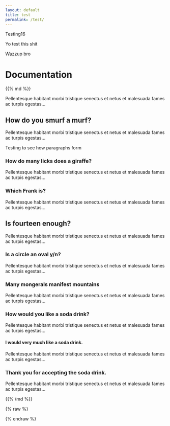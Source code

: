 ```yaml
---
layout: default
title: test
permalink: /test/
---
```


Testing16

Yo test this shit

Wazzup bro

# Documentation

<div markdown="1">
<span style="display:block" class="note">
{{% md %}}

  <p>Pellentesque habitant morbi tristique senectus et netus et malesuada fames ac turpis egestas...</p>  

  <div class="all-questions">
    
<h2>How do you smurf a murf?</h2>
    
Pellentesque habitant morbi tristique senectus et netus et malesuada fames ac turpis egestas... 









Testing to see how paragraphs form
    
<h3>How do many licks does a giraffe?</h3>

Pellentesque habitant morbi tristique senectus et netus et malesuada fames ac turpis egestas...
    
<h3>Which Frank is?</h3>

Pellentesque habitant morbi tristique senectus et netus et malesuada fames ac turpis egestas...
    
<h2>Is fourteen enough?</h2>

Pellentesque habitant morbi tristique senectus et netus et malesuada fames ac turpis egestas... 
    
<h3>Is a circle an oval y/n?</h3>

Pellentesque habitant morbi tristique senectus et netus et malesuada fames ac turpis egestas...
    
<h3>Many mongerals manifest mountains</h3>

Pellentesque habitant morbi tristique senectus et netus et malesuada fames ac turpis egestas...  
    
<h3>How would you like a soda drink?</h3>

Pellentesque habitant morbi tristique senectus et netus et malesuada fames ac turpis egestas... 
    
<h4>I would very much like a soda drink.</h4>

Pellentesque habitant morbi tristique senectus et netus et malesuada fames ac turpis egestas...  
    
<h3>Thank you for accepting the soda drink.</h3>

Pellentesque habitant morbi tristique senectus et netus et malesuada fames ac turpis egestas...

{{% /md %}}
  </div>
  </span>
</div>


{% raw %}

<script src="https://code.jquery.com/jquery-3.6.0.min.js"></script>
<script>
var ToC =
  "<nav role='navigation' class='table-of-contents'>" +
    "<h2>On this page:</h2>" +
    "<ol>";

var newLine, el, title, link, currentH2Id = null, currentH3Id = null;

// Loop through h2, h3, and h4 elements
$("h2, h3, h4").each(function(index) {
  el = $(this);
  title = el.text();

  // Check if the element has an id, if not, assign a unique id based on the index
  if (!el.attr("id")) {
    var newId = "section-" + index;
    el.attr("id", newId);
  }

  link = "#" + el.attr("id");

  // Handle h2 elements
  if (el.is("h2")) {
    // Close previous lists if necessary
    if (currentH3Id !== null) {
      ToC += "</li></ol>"; // Close h3
      currentH3Id = null;
    }
    if (currentH2Id !== null) {
      ToC += "</li>"; // Close h2
    }

    // Create a new list item for the h2
    newLine =
      "<li>" +
        "<a href='" + link + "'>" +
          title +
        "</a>" +
        "<ol>"; // Start a new nested list for h3s
    currentH2Id = el.attr("id");
  }

  // Handle h3 elements
  if (el.is("h3")) {
    // Close previous h3 list if necessary
    if (currentH3Id !== null) {
      ToC += "</li>"; // Close h3 but leave the ol open for new h4s
    }

    // Create a new list item for the h3
    newLine =
      "<li>" +
        "<a href='" + link + "'>" +
          title +
        "</a>";
    currentH3Id = el.attr("id");
  }

  // Handle h4 elements
  if (el.is("h4")) {
    // Create a nested list item for the h4 under the last h3
    newLine =
      "<ol><li>" +
        "<a href='" + link + "'>" +
          title +
        "</a>" +
      "</li></ol>";
  }

  ToC += newLine;
});

// Close any remaining open lists
if (currentH3Id !== null) {
  ToC += "</li></ol>"; // Close h3 list
}
if (currentH2Id !== null) {
  ToC += "</li>"; // Close h2 list
}

ToC +=
   "</ol>" +
  "</nav>";

$(".all-questions").prepend(ToC);
</script>

{% endraw %}

</article>
